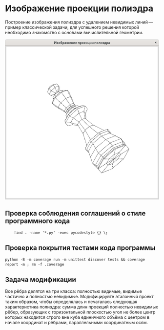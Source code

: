 # Изображение проекции полиэдра

Построение изображения полиэдра с удалением невидимых линий — пример
классической задачи, для успешного решения которой необходимо знакомство
с основами вычислительной геометрии.

![Шахматный король](images/king.png)

## Проверка соблюдения соглашений о стиле программного кода

~~~{.sh}
    find . -name '*.py' -exec pycodestyle {} \;
~~~

## Проверка покрытия тестами кода программы

~~~{.sh}
python -B -m coverage run -m unittest discover tests && coverage report -m ; rm -f .coverage
~~~

## Задача модификации
Все рёбра делятся на три класса: полностью видимые, видимые частично и 
полностью невидимые. Модифицируйте эталонный проект таким образом, чтобы 
определялась и печаталась следующая характеристика полиэдра: сумма длин 
проекций полностью невидимых рёбер, образующих с горизонтальной плоскостью 
угол не более центр которых находится строго вне куба единичного объёма 
с центром в начале координат и рёбрами, параллельными координатным осям.
